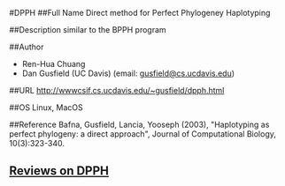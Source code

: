 #DPPH
##Full Name
Direct method for Perfect Phylogeney Haplotyping

##Description
similar to the BPPH program

##Author
* Ren-Hua Chuang
* Dan Gusfield (UC Davis) (email: gusfield@cs.ucdavis.edu)

##URL
http://wwwcsif.cs.ucdavis.edu/~gusfield/dpph.html

##OS
Linux, MacOS

##Reference
Bafna, Gusfield, Lancia, Yooseph (2003), "Haplotyping as perfect phylogeny: a direct approach", Journal of Computational Biology, 10(3):323-340.


## [Reviews on DPPH](https://github.com/gaow/genetic-analysis-software/issues/94)